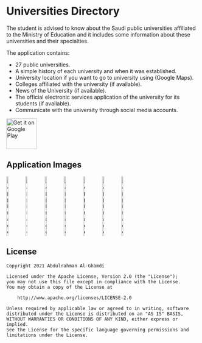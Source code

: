 # Universities Directory

The student is advised to know about the Saudi public universities affiliated to the Ministry of Education and it includes some information about these universities and their specialties.

The application contains:
* 27 public universities.
* A simple history of each university and when it was established.
* University location if you want to go to university using (Google Maps).
* Colleges affiliated with the university (if available).
* News of the University (if available).
* The official electronic services application of the university for its students (if available).
* Communicate with the university through social media accounts.

<a href='https://play.google.com/store/apps/details?id=com.ss.universitiesdirectory'><img alt='Get it on Google Play' 
src='https://play.google.com/intl/en_us/badges/images/generic/en_badge_web_generic.png' height='80px'/></a>

## Application Images

<div style="display:flex;">
<img alt="App image" src="https://i.ibb.co/Cb9yBF4/1.png" width="10%">
<img alt="App image" src="https://i.ibb.co/TMzGP6X/2.png" width="10%">
<img alt="App image" src="https://i.ibb.co/SBQGLPZ/3.png" width="10%">
<img alt="App image" src="https://i.ibb.co/CKdDVPg/4.png" width="10%">
<img alt="App image" src="https://i.ibb.co/LtzgqLW/5.png" width="10%">
<img alt="App image" src="https://i.ibb.co/NV3MvFj/6.png" width="10%">
<img alt="App image" src="https://i.ibb.co/C5hM77S/7.png" width="10%">
</div>

## License

```
Copyright 2021 Abdulrahman Al-Ghamdi

Licensed under the Apache License, Version 2.0 (the "License");
you may not use this file except in compliance with the License.
You may obtain a copy of the License at

    http://www.apache.org/licenses/LICENSE-2.0

Unless required by applicable law or agreed to in writing, software
distributed under the License is distributed on an "AS IS" BASIS,
WITHOUT WARRANTIES OR CONDITIONS OF ANY KIND, either express or implied.
See the License for the specific language governing permissions and
limitations under the License.
```
